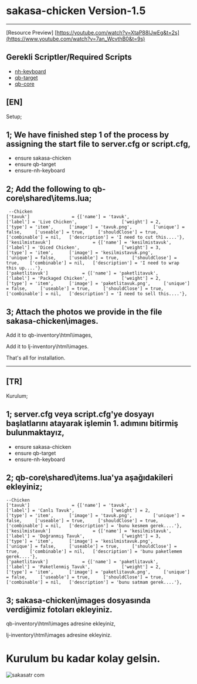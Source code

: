 # sakasa-chicken Version-1.5

------------------------------------------------------------------------------------------------------------------------------------------------------------------------------

[Resource Preview] [https://youtube.com/watch?v=XtaP88IJwEg&t=2s](https://www.youtube.com/watch?v=7an_WcvthB0&t=9s)

Gerekli Scriptler/Required Scripts
------------------------------------------------------------------------------------------------------------------------------------------------------------------------------
* [nh-keyboard](https://github.com/nerohiro/nh-keyboard)
* [qb-target](https://github.com/qbcore-framework/qb-target) 
* [qb-core](https://github.com/qbcore-framework/qb-core) 

<strong>[EN]</strong>
------------------------------------------------------------------------------------------------------------------------------------------------------------------------------


Setup;

1;
We have finished step 1 of the process by assigning the start file to server.cfg or script.cfg,
------------------------------------------------------------------------------------------------------------------------------------------------------------------------------

* ensure sakasa-chicken
* ensure qb-target
* ensure-nh-keyboard


2;
Add the following to qb-core\shared\items.lua;
------------------------------------------------------------------------------------------------------------------------------------------------------------------------------
     --Chicken
	['tavuk'] 			     = {['name'] = 'tavuk', 			  	        ['label'] = 'Live Chicken', 			    ['weight'] = 2, 		['type'] = 'item', 		['image'] = 'tavuk.png', 	    ['unique'] = false, 	['useable'] = true, 	['shouldClose'] = true,	   ['combinable'] = nil,   ['description'] = 'I need to cut this....'},
	['kesilmistavuk'] 			     = {['name'] = 'kesilmistavuk', 			  	        ['label'] = 'Diced Chicken', 			    ['weight'] = 3, 		['type'] = 'item', 		['image'] = 'kesilmistavuk.png', 	    ['unique'] = false, 	['useable'] = true, 	['shouldClose'] = true,	   ['combinable'] = nil,   ['description'] = 'I need to wrap this up....'},
	['paketlitavuk'] 			 = {['name'] = 'paketlitavuk', 			  	['label'] = 'Packaged Chicken', 			['weight'] = 2, 		['type'] = 'item', 		['image'] = 'paketlitavuk.png', 	['unique'] = false, 	['useable'] = true, 	['shouldClose'] = true,	   ['combinable'] = nil,   ['description'] = 'I need to sell this....'},


3;
Attach the photos we provide in the file sakasa-chicken\images.
------------------------------------------------------------------------------------------------------------------------------------------------------------------------------
Add it to qb-inventory\html\images,

Add it to lj-inventory\html\images.



That's all for installation.


------------------------------------------------------------------------------------------------------------------------------------------------------------------------------


<strong>[TR]</strong>
------------------------------------------------------------------------------------------------------------------------------------------------------------------------------

Kurulum;

1;
server.cfg veya script.cfg'ye dosyayı başlatlarını atayarak işlemin 1. adımını bitirmiş bulunmaktayız,
------------------------------------------------------------------------------------------------------------------------------------------------------------------------------

* ensure sakasa-chicken
* ensure qb-target
* ensure-nh-keyboard


2;
qb-core\shared\items.lua'ya aşağıdakileri ekleyiniz;
------------------------------------------------------------------------------------------------------------------------------------------------------------------------------
    --Chicken
	['tavuk'] 			     = {['name'] = 'tavuk', 			  	        ['label'] = 'Canlı Tavuk', 			    ['weight'] = 2, 		['type'] = 'item', 		['image'] = 'tavuk.png', 	    ['unique'] = false, 	['useable'] = true, 	['shouldClose'] = true,	   ['combinable'] = nil,   ['description'] = 'bunu kesmem gerek....'},
	['kesilmistavuk'] 			     = {['name'] = 'kesilmistavuk', 			  	        ['label'] = 'Doğranmış Tavuk', 			    ['weight'] = 3, 		['type'] = 'item', 		['image'] = 'kesilmistavuk.png', 	    ['unique'] = false, 	['useable'] = true, 	['shouldClose'] = true,	   ['combinable'] = nil,   ['description'] = 'bunu paketlemem gerek....'},
	['paketlitavuk'] 			 = {['name'] = 'paketlitavuk', 			  	['label'] = 'Paketlenmiş Tavuk', 			['weight'] = 2, 		['type'] = 'item', 		['image'] = 'paketlitavuk.png', 	['unique'] = false, 	['useable'] = true, 	['shouldClose'] = true,	   ['combinable'] = nil,   ['description'] = 'bunu satmam gerek....'},

3;
sakasa-chicken\images dosyasında verdiğimiz fotoları ekleyiniz.
------------------------------------------------------------------------------------------------------------------------------------------------------------------------------
qb-inventory\html\images adresine ekleyiniz,
 
lj-inventory\html\images adresine ekleyiniz.



# Kurulum bu kadar kolay gelsin.


![sakasatr com](https://github.com/papdevelopment/qb-portak/assets/127118520/67696232-ef5a-4205-8d35-cb37fb4b6aa8)




